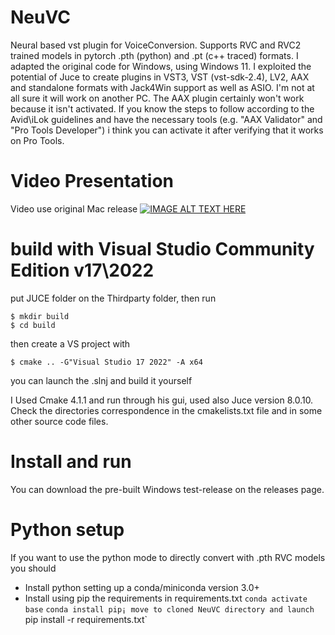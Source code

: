 # NeuVC
Neural based vst plugin for VoiceConversion. 
Supports RVC and RVC2 trained models in pytorch .pth (python) and .pt (c++ traced) formats. 
I adapted the original code for Windows, using Windows 11.
I exploited the potential of Juce to create plugins in VST3, VST (vst-sdk-2.4), LV2, AAX and standalone formats with Jack4Win support as well as ASIO.
I'm not at all sure it will work on another PC. The AAX plugin certainly won't work because it isn't activated. If you know the steps to follow according to the Avid\iLok guidelines and have the necessary tools (e.g. "AAX Validator" and "Pro Tools Developer") i think you can activate it after verifying that it works on Pro Tools.

# Video Presentation 
Video use original Mac release
[![IMAGE ALT TEXT HERE](https://img.youtube.com/vi/bhtOwvWZOy0/0.jpg)](https://www.youtube.com/watch?v=bhtOwvWZOy0)

# build with Visual Studio Community Edition v17\2022

put JUCE folder on the Thirdparty folder, then run
```
$ mkdir build 
$ cd build
```
then create a VS project with 
```
$ cmake .. -G"Visual Studio 17 2022" -A x64
```

you can launch the .slnj and build it yourself

I Used Cmake 4.1.1 and run through his gui, used also Juce version 8.0.10.
Check the directories correspondence in the cmakelists.txt file and in some other source code files.

# Install and run 

You can download the pre-built Windows test-release on the releases page. 

# Python setup 
If you want to use the python mode to directly convert with .pth RVC models you should 
- Install python setting up a conda/miniconda version 3.0+
- Install using pip the requirements in requirements.txt 
`conda activate base`
`conda install pip¡
move to cloned NeuVC directory and launch 
`pip install -r requirements.txt`
